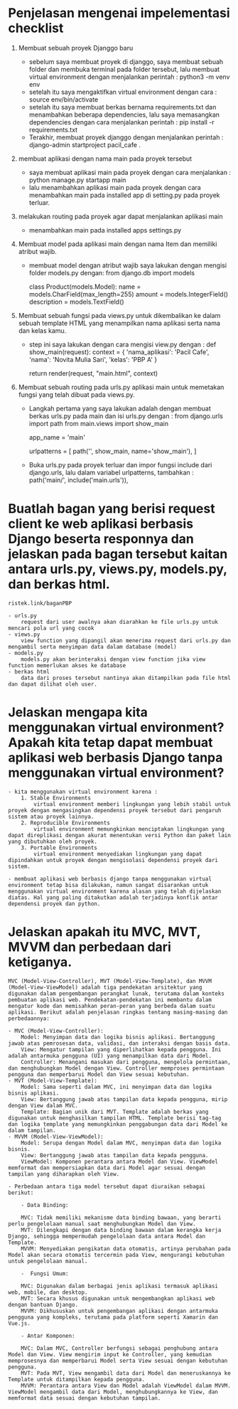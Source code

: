 # Penjelasan mengenai impelementasi checklist

1. Membuat sebuah proyek Djanggo baru
    - sebelum saya membuat proyek di djanggo, saya membuat sebuah folder dan membuka terminal pada folder tersebut, lalu membuat virtual environment dengan menjalankan perintah :
        python3 -m venv env
    - setelah itu saya mengaktifkan virtual environment dengan cara :
        source env/bin/activate
    - setelah itu saya membuat berkas bernama requirements.txt dan menambahkan beberapa dependencies, lalu saya memasangkan dependencies dengan cara menjalankan perintah : 
        pip install -r requirements.txt
    - Terakhir, membuat proyek djanggo dengan menjalankan perintah :
        django-admin startproject pacil_cafe .

2. membuat aplikasi dengan nama main pada proyek tersebut
    - saya membuat aplikasi main pada proyek dengan cara menjalankan : 
        python manage.py startapp main
    - lalu menambahkan aplikasi main pada proyek dengan cara menambahkan main pada installed app di setting.py pada proyek terluar. 

3. melakukan routing pada proyek agar dapat menjalankan aplikasi main
    - menambahkan main pada installed apps settings.py

4. Membuat model pada aplikasi main dengan nama Item dan memiliki atribut wajib. 
    - membuat model dengan atribut wajib saya lakukan dengan mengisi folder models.py dengan:
      from django.db import models

        class Product(models.Model):
        name = models.CharField(max_length=255)
        amount = models.IntegerField()
        description = models.TextField()


5. Membuat sebuah fungsi pada views.py untuk dikembalikan ke dalam sebuah template HTML yang menampilkan nama aplikasi serta nama dan kelas kamu.
    - step ini saya lakukan dengan cara mengisi view.py dengan :
        def show_main(request):
        context = {
            'nama_aplikasi': 'Pacil Cafe',
            'nama': 'Novita Mulia Sari',
            'kelas': 'PBP A'
        }

        return render(request, "main.html", context)

6. Membuat sebuah routing pada urls.py aplikasi main untuk memetakan fungsi yang telah dibuat pada views.py.
     - Langkah pertama yang saya lakukan adalah dengan membuat berkas urls.py pada main dan isi urls.py dengan :
        from django.urls import path
        from main.views import show_main

        app_name = 'main'

        urlpatterns = [
            path('', show_main, name='show_main'),
        ]
    - Buka urls.py pada proyek terluar dan impor fungsi include dari django.urls, lalu dalam variabel urlpatterns, tambahkan :
        path('main/', include('main.urls')),

# Buatlah bagan yang berisi request client ke web aplikasi berbasis Django beserta responnya dan jelaskan pada bagan tersebut kaitan antara urls.py, views.py, models.py, dan berkas html.

    ristek.link/baganPBP
    
    - urls.py 
        request dari user awalnya akan diarahkan ke file urls.py untuk mencari pola url yang cocok
    - views.py 
        view function yang dipangil akan menerima request dari urls.py dan mengambil serta menyimpan data dalam database (model)
    - models.py 
        models.py akan berinteraksi dengan view function jika view function memerlukan akses ke database 
    - berkas html
        data dari proses tersebut nantinya akan ditampilkan pada file html dan dapat dilihat oleh user. 

# Jelaskan mengapa kita menggunakan virtual environment? Apakah kita tetap dapat membuat aplikasi web berbasis Django tanpa menggunakan virtual environment?

    - kita menggunakan virtual environment karena :
        1. Stable Environments
            virtual environment memberi lingkungan yang lebih stabil untuk proyek dengan mengasingkan dependensi proyek tersebut dari pengaruh sistem atau proyek lainnya.
        2. Reproducible Environments
            virtual environment memungkinkan menciptakan lingkungan yang dapat direplikasi dengan akurat menentukan versi Python dan paket lain yang dibutuhkan oleh proyek.
        3. Portable Environments
            virtual environment menyediakan lingkungan yang dapat dipindahkan untuk proyek dengan mengisolasi dependensi proyek dari sistem.

    - membuat aplikasi web berbasis django tanpa menggunakan virtual environment tetap bisa dilakukan, namun sangat disarankan untuk menggunakan virtual environment karena alasan yang telah dijelaskan diatas. Hal yang paling ditakutkan adalah terjadinya konflik antar dependensi proyek dan python. 
         

# Jelaskan apakah itu MVC, MVT, MVVM dan perbedaan dari ketiganya.

    MVC (Model-View-Controller), MVT (Model-View-Template), dan MVVM (Model-View-ViewModel) adalah tiga pendekatan arsitektur yang digunakan dalam pengembangan perangkat lunak, terutama dalam konteks pembuatan aplikasi web. Pendekatan-pendekatan ini membantu dalam mengatur kode dan memisahkan peran-peran yang berbeda dalam suatu aplikasi. Berikut adalah penjelasan ringkas tentang masing-masing dan perbedaannya:

    - MVC (Model-View-Controller):
        Model: Menyimpan data dan logika bisnis aplikasi. Bertanggung jawab atas pemrosesan data, validasi, dan interaksi dengan basis data.
        View: Mengatur tampilan yang diperlihatkan kepada pengguna. Ini adalah antarmuka pengguna (UI) yang menampilkan data dari Model.
        Controller: Menangani masukan dari pengguna, mengelola permintaan, dan menghubungkan Model dengan View. Controller memproses permintaan pengguna dan memperbarui Model dan View sesuai kebutuhan.
    - MVT (Model-View-Template):
        Model: Sama seperti dalam MVC, ini menyimpan data dan logika bisnis aplikasi.
        View: Bertanggung jawab atas tampilan data kepada pengguna, mirip dengan View dalam MVC.
        Template: Bagian unik dari MVT. Template adalah berkas yang digunakan untuk menghasilkan tampilan HTML. Template berisi tag-tag dan logika template yang memungkinkan penggabungan data dari Model ke dalam tampilan.
    - MVVM (Model-View-ViewModel):
        Model: Serupa dengan Model dalam MVC, menyimpan data dan logika bisnis.
        View: Bertanggung jawab atas tampilan data kepada pengguna.
        ViewModel: Komponen perantara antara Model dan View. ViewModel memformat dan mempersiapkan data dari Model agar sesuai dengan tampilan yang diharapkan oleh View.

    - Perbedaan antara tiga model tersebut dapat diuraikan sebagai berikut:

        - Data Binding:

        MVC: Tidak memiliki mekanisme data binding bawaan, yang berarti perlu pengelolaan manual saat menghubungkan Model dan View.
        MVT: Dilengkapi dengan data binding bawaan dalam kerangka kerja Django, sehingga mempermudah pengelolaan data antara Model dan Template.
        MVVM: Menyediakan pengikatan data otomatis, artinya perubahan pada Model akan secara otomatis tercermin pada View, mengurangi kebutuhan untuk pengelolaan manual.

        -  Fungsi Umum:

        MVC: Digunakan dalam berbagai jenis aplikasi termasuk aplikasi web, mobile, dan desktop.
        MVT: Secara khusus digunakan untuk mengembangkan aplikasi web dengan bantuan Django.
        MVVM: Dikhususkan untuk pengembangan aplikasi dengan antarmuka pengguna yang kompleks, terutama pada platform seperti Xamarin dan Vue.js.
        
        - Antar Komponen:

        MVC: Dalam MVC, Controller berfungsi sebagai penghubung antara Model dan View. View mengirim input ke Controller, yang kemudian memprosesnya dan memperbarui Model serta View sesuai dengan kebutuhan pengguna.
        MVT: Pada MVT, View mengambil data dari Model dan meneruskannya ke Template untuk ditampilkan kepada pengguna.
        MVVM: Perantara antara View dan Model adalah ViewModel dalam MVVM. ViewModel mengambil data dari Model, menghubungkannya ke View, dan memformat data sesuai dengan kebutuhan tampilan.



